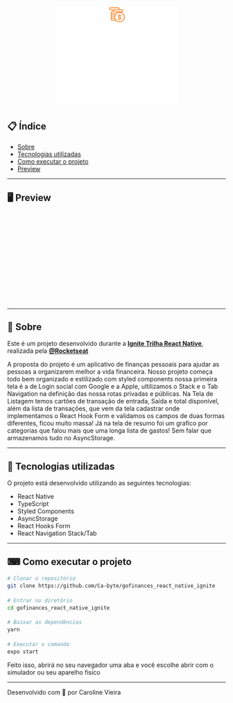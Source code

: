 <p align="center">
  <img src="https://github.com/Ca-byte/gofinances_react_native_ignite/blob/main/logo.png" width="" >
</p>

## 📋 Índice

- [Sobre](#-Sobre)
- [Tecnologias utilizadas](#-Tecnologias-utilizadas)
- [Como executar o projeto](#-Como-executar-o-projeto)
- [Preview](#-Preview)

---

## 🖥 Preview 

<p align="center">
  <img src="" width="" >
</p>

<p align="center">
  <img src="" width="" >
</p>

<p align="center">
  <img src="" width="" >
</p>

<p align="center">
  <img src="" width="" >
</p>

<p align="center">
  <img src="" width="" >
</p>

<p align="center">
  <img src="" width="" >
</p>

<p align="center">
  <img src="" width="" >
</p>

---

## 📖 Sobre 

Este é um projeto desenvolvido durante a **[Ignite Trilha React Native](https://www.rocketseat.com.br/)**, realizada pela **[@Rocketseat](https://github.com/Rocketseat)** 

A proposta do projeto é um aplicativo de finanças pessoais para ajudar as pessoas a organizarem melhor a vida financeira.
Nosso projeto começa todo bem organizado e estilizado com styled components nossa primeira tela é a de Login social com Google e a Apple, ultilizamos o Stack e o Tab Navigation na definição das nossa rotas privadas e públicas. Na Tela de Listagem temos cartões de transação de entrada, Saída e total disponível, além da lista de transações, que vem da tela cadastrar onde implementamos o React Hook Form e validamos os campos de duas formas diferentes, ficou muito massa! Já na tela de resumo foi um grafíco por categorias que falou mais que uma longa lista de gastos! Sem falar que armazenamos tudo no AsyncStorage.

--- 

## 🚀 Tecnologias utilizadas

O projeto está desenvolvido utilizando as seguintes tecnologias:

- React Native
- TypeScript
- Styled Components
- AsyncStorage
- React Hooks Form
- React Navigation Stack/Tab

--- 

## ⌨ Como executar o projeto

```bash
# Clonar o repositório
git clone https://github.com/Ca-byte/gofinances_react_native_ignite

# Entrar no diretório
cd gofinances_react_native_ignite

# Baixar as dependências
yarn

# Executar o comando
expo start
```

Feito isso, abrirá no seu navegador uma aba e você escolhe abrir com o simulador ou seu aparelho fisíco

---


Desenvolvido com 💜 por Caroline Vieira

